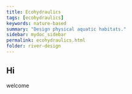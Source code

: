 ```yaml
---
title: Ecohydraulics
tags: [ecohydraulics]
keywords: nature-based
summary: "Design physical aquatic habitats."
sidebar: mydoc_sidebar
permalink: ecohydraulics.html
folder: river-design
---
```



## Hi
welcome

